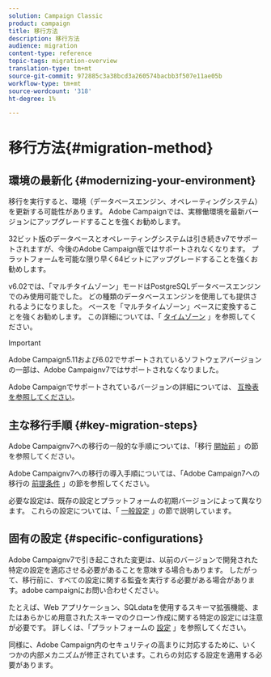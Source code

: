 ```yaml
---
solution: Campaign Classic
product: campaign
title: 移行方法
description: 移行方法
audience: migration
content-type: reference
topic-tags: migration-overview
translation-type: tm+mt
source-git-commit: 972885c3a38bcd3a260574bacbb3f507e11ae05b
workflow-type: tm+mt
source-wordcount: '318'
ht-degree: 1%

---
```



# 移行方法{#migration-method}

## 環境の最新化 {#modernizing-your-environment}

移行を実行すると、環境（データベースエンジン、オペレーティングシステム）を更新する可能性があります。 Adobe Campaignでは、実稼働環境を最新バージョンにアップグレードすることを強くお勧めします。

32ビット版のデータベースとオペレーティングシステムは引き続きv7でサポートされますが、今後のAdobe Campaign版ではサポートされなくなります。 プラットフォームを可能な限り早く64ビットにアップグレードすることを強くお勧めします。

v6.02では、「マルチタイムゾーン」モードはPostgreSQLデータベースエンジンでのみ使用可能でした。 どの種類のデータベースエンジンを使用しても提供されるようになりました。 ベースを「マルチタイムゾーン」ベースに変換することを強くお勧めします。 この詳細については、「 [タイムゾーン](../../migration/using/general-configurations.md#time-zones) 」を参照してください。

>[!IMPORTANT]
>
>Adobe Campaign5.11および6.02でサポートされているソフトウェアバージョンの一部は、Adobe Campaignv7ではサポートされなくなりました。
>
>Adobe Campaignでサポートされているバージョンの詳細については、 [互換表を参照してください](../../rn/using/compatibility-matrix.md)。

## 主な移行手順 {#key-migration-steps}

Adobe Campaignv7への移行の一般的な手順については、「移行 [開始前](../../migration/using/before-starting-migration.md) 」の節を参照してください。

Adobe Campaignv7への移行の導入手順については、「Adobe Campaign7への移行の [前提条件](../../migration/using/prerequisites-for-migration-to-adobe-campaign-7.md) 」の節を参照してください。

必要な設定は、既存の設定とプラットフォームの初期バージョンによって異なります。 これらの設定については、「 [一般設定](../../migration/using/general-configurations.md) 」の節で説明しています。

## 固有の設定 {#specific-configurations}

Adobe Campaignv7で引き起こされた変更は、以前のバージョンで開発された特定の設定を適応させる必要があることを意味する場合もあります。 したがって、移行前に、すべての設定に関する監査を実行する必要がある場合があります。adobe campaignにお問い合わせください。

たとえば、Web アプリケーション、SQLdataを使用するスキーマ拡張機能、またはあらかじめ用意されたスキーマのクローン作成に関する特定の設定には注意が必要です。 詳しくは、「プラットフォームの [設定](../../migration/using/configuring-your-platform.md) 」を参照してください。

同様に、Adobe Campaign内のセキュリティの高まりに対応するために、いくつかの内部メカニズムが修正されています。これらの対応する設定を適用する必要があります。
